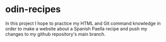 # odin-recipes
In this project I hope to practice my HTML and Git command knowledge in order to make
a website about a Spanish Paella recipe and push my changes to my github repository's
main branch. 